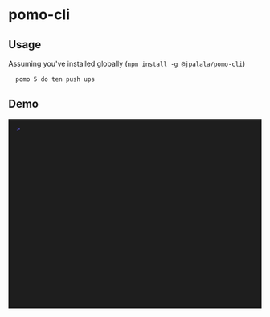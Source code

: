 # pomo-cli

## Usage

Assuming you've installed globally (`npm install -g @jpalala/pomo-cli`)

```
  pomo 5 do ten push ups
```

## Demo

![Pomo CLI Demo](pomo.gif)
